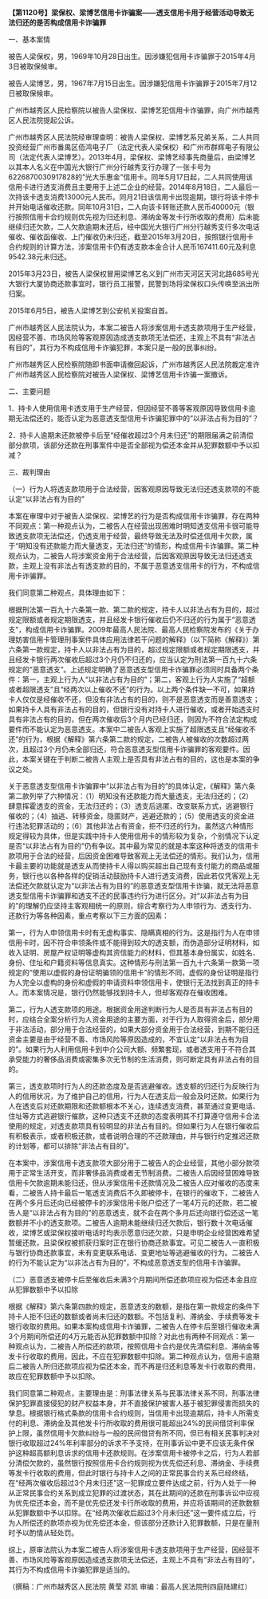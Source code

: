 **【第1120号】梁保权、梁博艺信用卡诈骗案——透支信用卡用于经营活动导致无法归还的是否构成信用卡诈骗罪**

一、基本案情

被告人梁保权，男，1969年10月28日出生。因涉嫌犯信用卡诈骗罪于2015年4月3日被取保候审。

被告人梁博艺，男，1967年7月15日出生。因涉嫌犯信用卡诈骗罪于2015年7月12日被取保候审。

广州市越秀区人民检察院以被告人梁保权、梁博艺犯信用卡诈骗罪，向广州市越秀区人民法院提起公诉。

广州市越秀区人民法院经审理查明：被告人梁保权、梁博艺系兄弟关系，二人共同投资经营广州市番禺区佰鸿电子厂（法定代表人梁保权）和广州市群辉电子有限公司（法定代表人梁博艺）。2013年4月，梁保权、梁博艺经事先商量后，由梁博艺以其本人名义在中国光大银行广州分行越秀支行办理了一张卡号为6226870030917828的“光大乐惠金”信用卡。同年5月17日起，二人共同使用该信用卡进行透支消费且主要用于上述二企业的经营。2014年8月18日，二人最后一次持该卡透支消费13000元人民币。同月21日该信用卡出现逾期，银行将该卡停卡并开始电话催收还款。同年10月31日，二人向该卡转账还款人民币40000元（银行按照信用卡合约规则优先视为归还利息、滞纳金等发卡行所收取的费用）后未能继续归还欠款，二人欠款逾期未还后，经中国光大银行广州分行越秀支行多次电话催收、催收函催收、上门催收仍未归还，截至2015年3月20日，按照银行信用卡合约规则的计算方法，涉案信用卡仍有透支款本金合计人民币167411.60元及利息9542.38元未归还。

2015年3月23日，被告人梁保权冒用梁博艺名义到广州市天河区天河北路685号光大银行大厦协商还款事宜时，银行员工报警，民警到场将梁保权口头传唤至派出所归案。

2015年6月5日，被告人梁博艺到公安机关投案自首。

广州市越秀区人民法院认为，本案二被告人将涉案信用卡透支款项用于生产经营，因经营不善、市场风险等客观原因造成透支款项无法偿还，主观上不具有“非法占有目的”，其行为不构成信用卡诈骗犯罪，本案只是一般的民事纠纷。

广州市越秀区人民检察院随即书面申请撤回起诉，广州市越秀区人民法院裁定准许广州市越秀区人民检察院对被告人梁保权、梁博艺信用卡诈骗一案撤诉。

二、主要问题

1．持卡人使用信用卡透支用于生产经营，但因经营不善等客观原因导致信用卡逾期无法偿还的，能否认定为恶意透支型信用卡诈骗犯罪中的“以非法占有为目的”？

2．持卡人逾期未还款被停卡后至“经催收超过3个月未归还”的期限届满之前清偿部分款项，该部分还款在刑事案件中是否全部视为偿还本金并从犯罪数额中予以扣减？

三、裁判理由

（一）行为人将透支款项用于合法经营，因客观原因导致无法归还透支款项的不能认定“以非法占有为目的”

本案在审理中对于被告人梁保权、梁博艺的行为是否构成信用卡诈骗罪，存在两种不同观点：第一种观点认为，二被告人在经营出现困难时明知透支信用卡很可能导致透支款项无法偿还，仍透支用于经营，最终导致无法及时偿还信用卡欠款，属于“明知没有还款能力而大量透支，无法归还”的情形，构成信用卡诈骗罪。第二种观点认为，二被告人将涉案资金用于合法经营，后因客观原因导致无法归还透支款，主观上没有非法占有透支款的目的，不属于恶意透支信用卡的行为，不构成信用卡诈骗罪。

我们同意第二种观点，具体理由如下：

根据刑法第一百九十六条第一款、第二款的规定，持卡人以非法占有为目的，超过规定限额或者规定期限透支，并且经发卡银行催收后仍不归还的行为属于“恶意透支”，构成信用卡诈骗罪。2009年最高人民法院、最高人民检察院发布的《关于办理妨害信用卡管理刑事案件具体应用法律若干问题的解释》（以下简称《解释》）第六条第一款规定，持卡人以非法占有为目的，超过规定限额或者规定期限透支，并且经发卡银行两次催收后超过3个月仍不归还的，应当认定为刑法第一百九十六条规定的“恶意透支”。上述规定明确了恶意透支型信用卡诈骗罪必须同时具备两个条件：第一，主观上行为人“以非法占有为目的”；第二，客观上行为人实施了“超额或者超限透支”且“经两次以上催收不还”的行为。以上两个条件缺一不可，如果持卡人仅仅是经催收不还，但没有非法占有的目的，则不是恶意透支而是善意透支；如果持卡人具有非法占有的目的，但银行没有对持卡人进行催收，或者开始透支时具有非法占有的目的，但在两次催收后3个月内已经归还，则因为不符合法定构成要件而不能认定为恶意透支。本案中二被告人客观上实施了超限透支且“经催收不还”的行为，根据《解释》第六条第二款的规定，二被告人被催收的次数超过两次，且超过3个月仍未全部归还，符合恶意透支型信用卡诈骗罪的客观要件。因此，本案关键在于判断二被告人主观上是否具有非法占有的目的，这也是本案的争议之处。

关于恶意透支型信用卡诈骗罪中“以非法占有为目的”的具体认定，《解释》第六条第二款列举了六种情况：（1）明知没有还款能力而大量透支，无法归还的；（2）肆意挥霍透支的资金，无法归还的；（3）透支后逃匿、改变联系方式，逃避银行催收的；（4）抽逃、转移资金，隐匿财产，逃避还款的；（5）使用透支的资金进行违法犯罪活动的；（6）其他非法占有资金，拒不归还的行为。虽然这六种情形规定得较为具体，但是实践中持卡人使用信用卡的情形较为复杂，个别情况下认定是否“以非法占有为目的”仍有争议。其中最为常见的就是本案这种将透支的信用卡款项用于合法的经营，后因资金困难导致客观上无法偿还的情形。我们认为，信用卡最主要的功能就是透支从而使持卡人得以购买超出自己现有支付能力的商品或服务，银行也以各种各样的促销活动鼓励持卡人进行透支消费，因此若仅凭客观上无法偿还欠款就认定为“以非法占有为目的”的恶意透支型信用卡诈骗，就无法将恶意透支型信用卡诈骗罪和透支不还的民事违约行为进行区分。对“以非法占有为目的”的理解仍应坚持主客观相统一的原则，综合考察行为人申领行为、透支行为、还款行为等各种因素，重点考察以下三方面的因素：

第一，行为人申领信用卡时有无虚构事实、隐瞒真相的行为。这是指行为人在申领信用卡时，因不符合申领条件或不能得到较大的透支额，而伪造部分证明材料，如收入证明、房屋产权证明等虚构其资信能力的材料，但其基本身份属实，如姓名、身份、住址和户籍资料等信息真实。这种情形与刑法第一百九十六条第一款第一项规定的“使用以虚假的身份证明骗领的信用卡”的情形不同，虚假的身份证明是指行为人完全以虚构的身份和虚假的申请资料申领信用卡，使银行无法找到真正的持卡人。而本案情况是，银行仍然能够找到持卡人，但却客观存在催收困难。

第二，行为人透支款项的用途。根据资金用途判断行为人是否具有非法占有目的时，应结合全案分析行为人资金用途的主要方面，对于行为人取得资金后，部分用于非法活动，部分用于合法经营的，如果大部分资金用于合法经营，到期不能归还资金主要是由于经营不善、市场风险等原因造成的，不宜认定“以非法占有为目的”。如果行为人利用信用卡到中介公司大额、频繁套现，或者透支用于不符合其承受能力的奢侈品消费或密集多次无节制的生活消费，则可断定具有非法占有的目的。

第三，透支款项时行为人的还款态度及是否逃避催收。透支额的归还行为反映行为人的信用状况，为了维护自己的信用，行为人在透支后一般会及时还款。如果行为人在透支后对还款期限和还款额根本不关心，连续透支消费，甚至通过变更电话、住址等方式逃避银行催款，这种只透支不还款的态度表明其不打算遵守信用卡合法使用的规定，对透支款项具有较明显的非法占有目的。但如果行为人在银行催收后有积极表示，或者积极还款，或者说明合理的不还款理由，并与银行约定推迟还款的计划等，都可以排除“非法占有目的”。

在本案中，涉案信用卡透支款项大部分用于二被告人的企业经营，其他小部分款项用于正常生活开支，而非奢侈品消费或者无节制消费。二被告人后因经营困难导致信用卡欠款逾期未能归还，但从涉案信用卡还款情况及二被告人应对催收的态度来看，二被告人持卡最后一笔透支消费后不久即被停卡，在银行的催收下，二被告人在两个多月后还向已经被停卡的涉案信用卡账户偿还了一笔4万元的还款，若二被告人是“以非法占有为目的”的恶意透支，就不会在两个多月后还向银行偿还这一笔数额并不小的透支款项。二被告人逾期未能继续归还欠款后，银行数十次电话催收，梁博艺或梁保权接听电话时均表示愿意归还欠款，只是申明企业经营困难希望暂缓还款，且梁保权被抓获归案时正在银行协商还款事宜。可见二被告人一直积极与银行协商还款事宜，未有变更联系电话、变更地址等逃避催收的行为。二被告人的行为不能认定为“以非法占有为目的”，不构成恶意透支型的信用卡诈骗罪。

（二）恶意透支被停卡后至催收后未满3个月期间所偿还款项应视为偿还本金且应从犯罪数额中予以扣除

根据《解释》第六条第四款的规定，恶意透支的数额，是指在第一款规定的条件下持卡人拒不归还的数额或者尚未归还的数额。不包括复利、滞纳金、手续费等发卡银行收取的费用。如果本案构成信用卡诈骗罪，二被告人在停卡后至银行催收未满3个月期间所偿还的4万元能否从犯罪数额中扣除？对此也有两种不同观点：第一种观点认为，二被告人所偿还的款项，按照信用卡合约是优先清偿利息、滞纳金等发卡行收取的费用，因此，不应在犯罪数额中扣除。第二种观点认为，信用卡逾期后二被告人所归还款项应视为偿还本金，而不再是归还利息等发卡行收取的费用，故应在犯罪数额中予以扣除。

我们同意第二种观点，主要理由是：刑事法律关系与民事法律关系不同，刑事法律保护犯罪直接侵犯的财产权益本身，并不直接保护被害人基于被犯罪侵害而损失的孳息。根据银行格式条款的信用卡合约规则，当信用卡出现逾期后，持卡人所需支付的利息、滞纳金及其他发卡行所收取的费用很可能超出24%的民间借贷利率保护上限，虽然信用卡欠款纠纷与一般的民间借贷有所不同，但已有相关民事判决对银行收取超过24%年利率部分的诉求不予支持，在刑事诉讼中更不应该无条件保护这种超高额利息诉求的信用卡还款规则。在涉案信用卡被停卡之后，行为人若部分清偿欠款的，虽然银行按照信用卡合约规则视为优先偿还利息、滞纳金、手续费等发卡行收取的费用，但此时银行与持卡人之间的正常民事合约关系已经终结，在“经两次催收后超过3个月未归还”这一犯罪成立要件达成之前，行为人处于一种从正常民事合约关系到成立犯罪的过渡状态，其在此期间的还款在刑事诉讼中应视为优先偿还本金，而不是优先偿还发卡行所收取的费用，并应将该期间的还款数额从犯罪数额中予以扣除。在“经两次催收后超过3个月未归还”这一要件成立后，行为人所偿还的款项亦视为优先偿还本金，但该部分还款计入犯罪数额，只是在量刑时予以酌情从轻处罚。

综上，原审法院认为本案二被告人将涉案信用卡透支款项用于生产经营，因经营不善、市场风险等客观原因造成透支款项无法偿还，主观上不具有“非法占有目的”，其行为不构成信用卡诈骗犯罪是适当的。

（撰稿：广州市越秀区人民法院 黄莹 邓凯 审编：最高人民法院刑四庭陆建红）